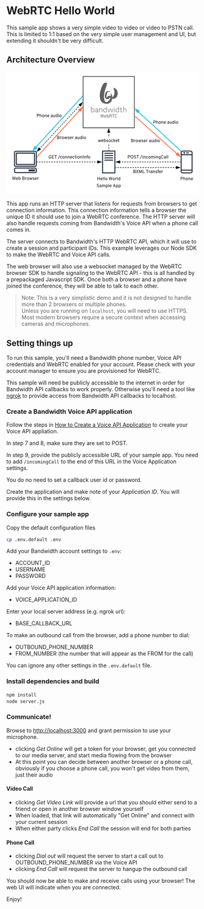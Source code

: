 # WebRTC Hello World

This sample app shows a very simple video to video or video to PSTN call. This is limited to 1:1 based on the very simple user management and UI, but extending it shouldn't be very difficult.

## Architecture Overview

<img src="./WebRTC Hello World.svg">

This app runs an HTTP server that listens for requests from browsers to get connection information. This connection information tells a browser the unique ID it should use to join a WebRTC conference. The HTTP server will also handle requests coming from Bandwidth's Voice API when a phone call comes in.

The server connects to Bandwidth's HTTP WebRTC API, which it will use to create a session and participant IDs. This example leverages our Node SDK to make the WebRTC and Voice API calls.

The web browser will also use a websocket managed by the WebRTC browser SDK to handle signaling to the WebRTC API - this is all handled by a prepackaged Javascript SDK. Once both a browser and a phone have joined the conference, they will be able to talk to each other.

> Note: This is a very simplistic demo and it is not designed to handle more than 2 browsers or multiple phones.<br/> Unless you are running on `localhost`, you will need to use HTTPS. Most modern browsers require a secure context when accessing cameras and microphones.

## Setting things up

To run this sample, you'll need a Bandwidth phone number, Voice API credentials and WebRTC enabled for your account. Please check with your account manager to ensure you are provisioned for WebRTC.

This sample will need be publicly accessible to the internet in order for Bandwidth API callbacks to work properly. Otherwise you'll need a tool like [ngrok](https://ngrok.com) to provide access from Bandwidth API callbacks to localhost.

### Create a Bandwidth Voice API application

Follow the steps in [How to Create a Voice API Application](https://support.bandwidth.com/hc/en-us/articles/360035060934-How-to-Create-a-Voice-API-Application-V2-) to create your Voice API appliation.

In step 7 and 8, make sure they are set to POST.

In step 9, provide the publicly accessible URL of your sample app. You need to add `/incomingCall` to the end of this URL in the Voice Application settings.

You do no need to set a callback user id or password.

Create the application and make note of your _Application ID_. You will provide this in the settings below.

### Configure your sample app

Copy the default configuration files

```bash
cp .env.default .env
```

Add your Bandwidth account settings to `.env`:

- ACCOUNT_ID
- USERNAME
- PASSWORD

Add your Voice API application information:

- VOICE_APPLICATION_ID

Enter your local server address (e.g. ngrok url):

- BASE_CALLBACK_URL

To make an outbound call from the browser, add a phone number to dial:

- OUTBOUND_PHONE_NUMBER
- FROM_NUMBER (the number that will appear as the FROM for the call)

You can ignore any other settings in the `.env.default` file.

### Install dependencies and build

```bash
npm install
node server.js
```

### Communicate!

Browse to [http://localhost:3000](http://localhost:3000) and grant permission to use your microphone.

- clicking _Get Online_ will get a token for your browser, get you connected to our media server, and start media flowing from the browser
- At this point you can decide between another browser or a phone call, obviously if you choose a phone call, you won't get video from them, just their audio

#### Video Call

- clicking _Get Video Link_ will provide a url that you should either send to a friend or open in another browser window yourself
- When loaded, that link will automatically "Get Online" and connect with your current session
- When either party clicks _End Call_ the session will end for both parties

#### Phone Call

- clicking _Dial out_ will request the server to start a call out to OUTBOUND_PHONE_NUMBER via the Voice API
- clicking _End Call_ will request the server to hangup the outbound call

You should now be able to make and receive calls using your browser! The web UI will indicate when you are connected.

Enjoy!
